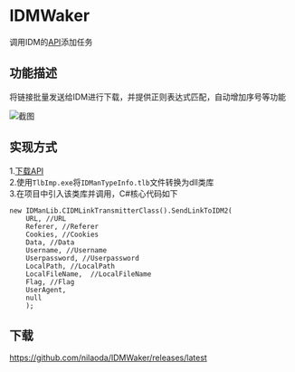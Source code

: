 # IDMWaker
调用IDM的[API](http://www.internetdownloadmanager.com/support/idm_api.html)添加任务

## 功能描述
将链接批量发送给IDM进行下载，并提供正则表达式匹配，自动增加序号等功能  
  
![截图](https://i.loli.net/2019/05/13/5cd9165d3800a64404.png)


## 实现方式
1.[下载API](http://www.internetdownloadmanager.com/support/download/IDMCOMAPI.zip)  
2.使用`TlbImp.exe`将`IDManTypeInfo.tlb`文件转换为dll类库  
3.在项目中引入该类库并调用，C#核心代码如下
```
new IDManLib.CIDMLinkTransmitterClass().SendLinkToIDM2(
    URL, //URL
    Referer, //Referer
    Cookies, //Cookies
    Data, //Data
    Username, //Username
    Userpassword, //Userpassword
    LocalPath, //LocalPath
    LocalFileName,  //LocalFileName
    Flag, //Flag
    UserAgent,
    null
    );
```

## 下载
https://github.com/nilaoda/IDMWaker/releases/latest
